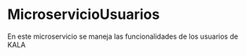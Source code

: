 # MicroservicioUsuarios
En este microservicio se maneja las funcionalidades de los usuarios de KALA
